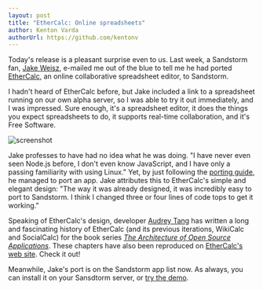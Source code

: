 ```yaml
---
layout: post
title: "EtherCalc: Online spreadsheets"
author: Kenton Varda
authorUrl: https://github.com/kentonv
---
```


Today's release is a pleasant surprise even to us. Last week, a Sandstorm
fan, [Jake Weisz](https://plus.google.com/+JakeWeisz), e-mailed me out of the
blue to tell me he had ported [EtherCalc](http://ethercalc.net), an online
collaborative spreadsheet editor, to Sandstorm.

I hadn't heard of EtherCalc before, but Jake included a link to a spreadsheet
running on our own alpha server, so I was able to try it out immediately, and
I was impressed. Sure enough, it's a spreadsheet editor, it does the things
you expect spreadsheets to do, it supports real-time collaboration, and it's
Free Software.

![screenshot](https://sandstorm.io/apps/ethercalc.png)

Jake professes to have had no idea what he was doing. "I have never even seen
Node.js before, I don't even know JavaScript, and I have only a passing
familiarity with using Linux." Yet, by just following the
[porting guide](https://github.com/sandstorm-io/sandstorm/wiki/Porting-Guide),
he managed to port an app. Jake attributes this to EtherCalc's simple and
elegant design: "The way it was already designed, it was incredibly easy to
port to Sandstorm. I think I changed three or four lines of code tops to
get it working."

Speaking of EtherCalc's design, developer [Audrey Tang](http://en.wikipedia.org/wiki/Audrey_Tang)
has written a long and fascinating history of EtherCalc (and its previous
iterations, WikiCalc and SocialCalc) for the book series
[_The Architecture of Open Source Applications_](http://aosabook.org/). These
chapters have also been reproduced on [EtherCalc's web site](http://ethercalc.net/).
Check it out!

Meanwhile, Jake's port is on the Sandstorm app list now. As always, you can
install it on your Sansdtorm server, or [try the demo](https://demo.sandstorm.io).
